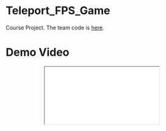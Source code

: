 # Teleport_FPS_Game
Course Project. The team code is [here](https://github.com/IwakuraRein/Teleport_FPS_Game).
# Demo Video

<div align="center">
<iframe src="Srcs/Demo.mp4">
</div>